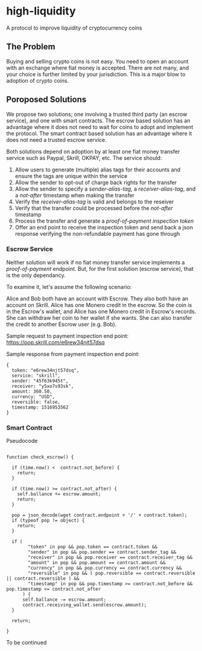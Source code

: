 # high-liquidity
A protocol to improve liquidity of cryptocurrency coins

## The Problem
Buying and selling crypto coins is not easy. You need to open an account with an exchange where fiat money is accepted. There are not many, and your choice is further limited by your jurisdiction. This is a major blow to adoption of crypto coins.

## Poroposed Solutions
We propose two solutions; one involving a trusted third party (an escrow service), and one with smart contracts.
The escrow based solution has an advantage where it does not need to wait for coins to adopt and implement the protocol. The smart contract based solution has an advantage where it does not need a trusted escrow service.

Both solutions depend on adoption by at least one fiat money transfer service such as Paypal, Skrill, OKPAY, etc. The service should:
  1. Allow users to generate (multiple) alias tags for their accounts and ensure the tags are unique within the service
  2. Allow the sender to opt-out of charge back rights for the transfer
  3. Allow the sender to specify a *sender-alias-tag*, a *receiver-alias-tag*, and a *not-after* timestamp when making the transfer
  4. Verify the *receiver-alias-tag* is valid and belongs to the reseiver
  5. Verify that the transfer could be processed before the *not-after* timestamp
  4. Process the transfer and generate a *proof-of-payment inspection token*
  5. Offer an end point to receive the inspection token and send back a json response verifying the non-refundable payment has gone through

### Escrow Service
Neither solution will work if no fiat money transfer service implements a *proof-of-payment* endpoint. But, for the first solution (escrow service), that is the only dependancy.

To examine it, let's assume the following scenario:

Alice and Bob both have an account with Escrow. They also both have an account on Skrill. Alice has one Monero credit in the escrow. So the coin is in the Escrow's wallet, and Alice has one Monero credit in Escrow's records. She can withdraw her coin to her wallet if she wants. She can also transfer the credit to another Escrow user (e.g. Bob).

Sample request to payment inspection end point:
https://pop.skrill.com/e6rew34njt57dsq

Sample response from payment inspection end point:
```
{
  token: "e6rew34njt57dsq",
  service: "skrill",
  sender: "45f63k945t",
  receiver: "y5xo7s93sk",
  amount: 360.50,
  currency: "USD",
  reversible: false,
  timestamp: 1516953562
}
```

### Smart Contract

Pseudocode
```
  
function check_escrow() {
  
  if (time.now() <  contract.not_before) {
    return;
  }
  
  if (time.now() >= contract.not_after) {
    self.ballance += escrow.amount;
    return;
  }
  
  pop = json_decode(wget contract.endpoint + '/' + contract.token);
  if (typeof pop != object) {
    return;
  }
  
  if (
        "token" in pop && pop.token == contract.token &&
        "sender" in pop && pop.sender == contract.sender_tag &&
        "receiver" in pop && pop.receiver == contract.receiver_tag &&
        "amount" in pop && pop.amount == contract.amount &&
        "currency" in pop && pop.currency == contract.currency &&
        "reversible" in pop && ( pop.reversible == contract.reversible || contract.reversible ) &&
        "timestamp" in pop && pop.timestamp >= contract.not_before && pop.timestamp <= contract.not_after
      ) {
      self.ballance -= escrow.amount;
      contract.receiving_wallet.send(escrow.amount);
  }
  
  return;
  
}
```
To be continued
